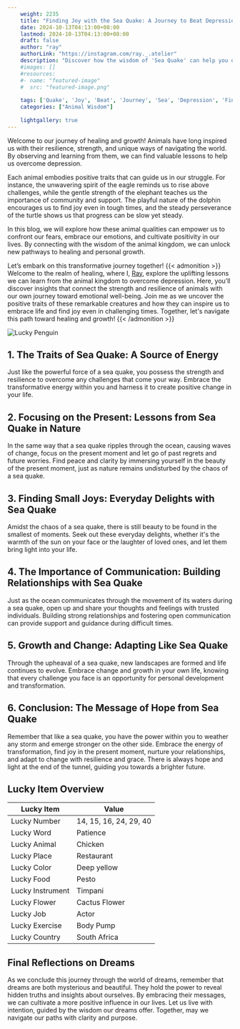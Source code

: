 ```yaml
---
    weight: 2235
    title: "Finding Joy with the Sea Quake: A Journey to Beat Depression"  # Assuming 'title' column exists
    date: 2024-10-13T04:13:00+08:00
    lastmod: 2024-10-13T04:13:00+08:00
    draft: false
    author: "ray"
    authorLink: "https://instagram.com/ray._.atelier"
    description: "Discover how the wisdom of 'Sea Quake' can help you overcome depression and find joy in your life journey."
    #images: []
    #resources:
    #- name: "featured-image"
    #  src: "featured-image.png"
    
    tags: ['Quake', 'Joy', 'Beat', 'Journey', 'Sea', 'Depression', 'Finding']
    categories: ["Animal Wisdom"]
    
    lightgallery: true
---
```

    
Welcome to our journey of healing and growth! Animals have long inspired us with their resilience, strength, and unique ways of navigating the world. By observing and learning from them, we can find valuable lessons to help us overcome depression.

Each animal embodies positive traits that can guide us in our struggle. For instance, the unwavering spirit of the eagle reminds us to rise above challenges, while the gentle strength of the elephant teaches us the importance of community and support. The playful nature of the dolphin encourages us to find joy even in tough times, and the steady perseverance of the turtle shows us that progress can be slow yet steady.

In this blog, we will explore how these animal qualities can empower us to confront our fears, embrace our emotions, and cultivate positivity in our lives. By connecting with the wisdom of the animal kingdom, we can unlock new pathways to healing and personal growth.

Let’s embark on this transformative journey together!
{{< admonition >}}
Welcome to the realm of healing, where I, [Ray](https://instagram.com/ray._.atelier), explore the uplifting lessons we can learn from the animal kingdom to overcome depression. Here, you’ll discover insights that connect the strength and resilience of animals with our own journey toward emotional well-being. Join me as we uncover the positive traits of these remarkable creatures and how they can inspire us to embrace life and find joy even in challenging times. Together, let's navigate this path toward healing and growth!
{{< /admonition >}}

![Lucky Penguin](https://cdn.pixabay.com/photo/2024/09/07/02/34/penguins-9028827_1280.jpg "Lucky Penguin")

## 1. The Traits of Sea Quake: A Source of Energy
Just like the powerful force of a sea quake, you possess the strength and resilience to overcome any challenges that come your way. Embrace the transformative energy within you and harness it to create positive change in your life.

## 2. Focusing on the Present: Lessons from Sea Quake in Nature
In the same way that a sea quake ripples through the ocean, causing waves of change, focus on the present moment and let go of past regrets and future worries. Find peace and clarity by immersing yourself in the beauty of the present moment, just as nature remains undisturbed by the chaos of a sea quake.

## 3. Finding Small Joys: Everyday Delights with Sea Quake
Amidst the chaos of a sea quake, there is still beauty to be found in the smallest of moments. Seek out these everyday delights, whether it's the warmth of the sun on your face or the laughter of loved ones, and let them bring light into your life.

## 4. The Importance of Communication: Building Relationships with Sea Quake
Just as the ocean communicates through the movement of its waters during a sea quake, open up and share your thoughts and feelings with trusted individuals. Building strong relationships and fostering open communication can provide support and guidance during difficult times.

## 5. Growth and Change: Adapting Like Sea Quake
Through the upheaval of a sea quake, new landscapes are formed and life continues to evolve. Embrace change and growth in your own life, knowing that every challenge you face is an opportunity for personal development and transformation.

## 6. Conclusion: The Message of Hope from Sea Quake
Remember that like a sea quake, you have the power within you to weather any storm and emerge stronger on the other side. Embrace the energy of transformation, find joy in the present moment, nurture your relationships, and adapt to change with resilience and grace. There is always hope and light at the end of the tunnel, guiding you towards a brighter future.


## Lucky Item Overview
| Lucky Item          | Value              |
|---------------|--------------------|
| Lucky Number        | 14, 15, 16, 24, 29, 40  |
| Lucky Word          | Patience |
| Lucky Animal        | Chicken |
| Lucky Place         | Restaurant     |
| Lucky Color         | Deep yellow     |
| Lucky Food          | Pesto      |
| Lucky Instrument    | Timpani |
| Lucky Flower        | Cactus Flower    |
| Lucky Job           | Actor       |
| Lucky Exercise      | Body Pump  |
| Lucky Country       | South Africa    |


##  Final Reflections on Dreams

As we conclude this journey through the world of dreams, remember that dreams are both mysterious and beautiful. They hold the power to reveal hidden truths and insights about ourselves. By embracing their messages, we can cultivate a more positive influence in our lives. Let us live with intention, guided by the wisdom our dreams offer. Together, may we navigate our paths with clarity and purpose.
